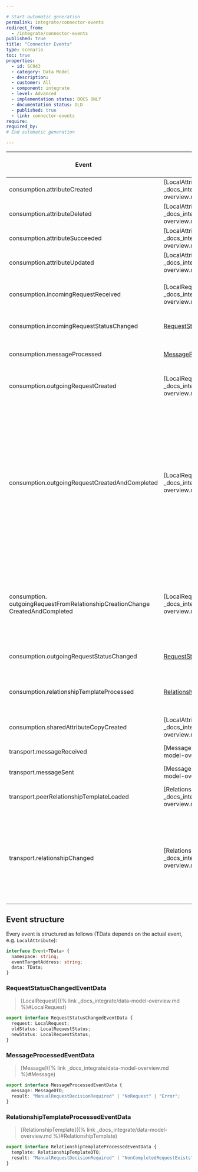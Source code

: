 ```yaml
---

# Start automatic generation
permalink: integrate/connector-events
redirect_from:
  - /integrate/connector-events
published: true
title: "Connector Events"
type: scenario
toc: true
properties:
  - id: SC043
  - category: Data Model
  - description:
  - customer: All
  - component: integrate
  - level: Advanced
  - implementation status: DOCS ONLY
  - documentation status: OLD
  - published: true
  - link: connector-events
require:
required_by:
# End automatic generation

---
```


| Event                                                                                | Data                                                                                           | Description (This event is triggered when ...)                                                                                                                                                                                                                                                                                                                                                                              |
| ------------------------------------------------------------------------------------ | ---------------------------------------------------------------------------------------------- | --------------------------------------------------------------------------------------------------------------------------------------------------------------------------------------------------------------------------------------------------------------------------------------------------------------------------------------------------------------------------------------------------------------------------- |
| consumption.attributeCreated                                                         | [LocalAttribute]({% link _docs_integrate/data-model-overview.md %}#LocalAttribute)             | ... an Attribute was created manually or through a Request.                                                                                                                                                                                                                                                                                                                                                                 |
| consumption.attributeDeleted                                                         | [LocalAttribute]({% link _docs_integrate/data-model-overview.md %}#LocalAttribute)             | ... an Attribute was deleted manually or through a Request.                                                                                                                                                                                                                                                                                                                                                                 |
| consumption.attributeSucceeded                                                       | [LocalAttribute]({% link _docs_integrate/data-model-overview.md %}#LocalAttribute)             | ... an Attribute was succeeded manually or through a Request.                                                                                                                                                                                                                                                                                                                                                               |
| consumption.attributeUpdated                                                         | [LocalAttribute]({% link _docs_integrate/data-model-overview.md %}#LocalAttribute)             | ... an Attribute was updated manually or through a Request.                                                                                                                                                                                                                                                                                                                                                                 |
| consumption.incomingRequestReceived                                                  | [LocalRequest]({% link _docs_integrate/data-model-overview.md %}#LocalRequest)                 | ... an incoming Request was received either by loading a Relationship Template or by receiving a Message                                                                                                                                                                                                                                                                                                                    |
| consumption.incomingRequestStatusChanged                                             | [RequestStatusChangedEventData](#requeststatuschangedeventdata)                                | ... the status of an incoming Request has changed.                                                                                                                                                                                                                                                                                                                                                                          |
| consumption.messageProcessed                                                         | [MessageProcessedEventData](#messageprocessedeventdata)                                        | ... a Message was processed by Modules like the `RequestModule` or `DeciderModule`.                                                                                                                                                                                                                                                                                                                                         |
| consumption.outgoingRequestCreated                                                   | [LocalRequest]({% link _docs_integrate/data-model-overview.md %}#LocalRequest)                 | ... any outgoing Request was created by the Connector API or Connector Module.                                                                                                                                                                                                                                                                                                                                              |
| consumption.outgoingRequestCreatedAndCompleted                                       | [LocalRequest]({% link _docs_integrate/data-model-overview.md %}#LocalRequest)                 | ... any outgoing Request was transferred via a template.<br>This event could either be triggered:<br> • by an incoming relationship creation change using the `onNewRelationship` property within the RelationshipTemplate<br>Content<br> • by an incoming message using the `onExistingRelationship` property within the RelationshipTemplate<br>Content, if the user already has a relationship with the template creator |
| consumption.<br>outgoingRequestFromRelationshipCreationChange<br>CreatedAndCompleted | [LocalRequest]({% link _docs_integrate/data-model-overview.md %}#LocalRequest)                 | ... a `consumption.`<br>`outgoingRequest`<br>`CreatedAndCompleted` event is fired and it was fired due to a RelationshipCreation Change. This convenience event is especially useful to act on incoming RelationshipRequests.                                                                                                                                                                                               |
| consumption.outgoingRequestStatusChanged                                             | [RequestStatusChangedEventData](#requeststatuschangedeventdata)                                | ... the status of an outgoing Request has changed.                                                                                                                                                                                                                                                                                                                                                                          |
| consumption.relationshipTemplateProcessed                                            | [RelationshipTemplateProcessedEventData](#relationshiptemplateprocessedeventdata)              | ... a RelationshipTemplate was processed by Modules like the `RequestModule` or `DeciderModule`.                                                                                                                                                                                                                                                                                                                            |
| consumption.sharedAttributeCopyCreated                                               | [LocalAttribute]({% link _docs_integrate/data-model-overview.md %}#LocalAttribute)             | ... an Attribute is copied for sharing with another identity.                                                                                                                                                                                                                                                                                                                                                               |
| transport.messageReceived                                                            | [Message]({% link _docs_integrate/data-model-overview.md %}#Message)                           | ... a Message is received during synchronization.                                                                                                                                                                                                                                                                                                                                                                           |
| transport.messageSent                                                                | [Message]({% link _docs_integrate/data-model-overview.md %}#Message)                           | ... a Message was sent.                                                                                                                                                                                                                                                                                                                                                                                                     |
| transport.peerRelationshipTemplateLoaded                                             | [RelationshipTemplate]({% link _docs_integrate/data-model-overview.md %}#RelationshipTemplate) | ... a Relationship Template was loaded that belongs to another identity.                                                                                                                                                                                                                                                                                                                                                    |
| transport.relationshipChanged                                                        | [Relationship]({% link _docs_integrate/data-model-overview.md %}#Relationship)                 | ... a Relationship has changed. This can be due to one of the following cases:<br> • you create a Relationship<br> • you accept, reject or revoke a Relationship Change<br> • a Relationship Change is received during synchronization                                                                                                                                                                                      |

## Event structure

Every event is structured as follows (TData depends on the actual event, e.g. `LocalAttribute`):

```ts
interface Event<TData> {
  namespace: string;
  eventTargetAddress: string;
  data: TData;
}
```

### RequestStatusChangedEventData

> [LocalRequest]({% link _docs_integrate/data-model-overview.md %}#LocalRequest)

```ts
export interface RequestStatusChangedEventData {
  request: LocalRequest;
  oldStatus: LocalRequestStatus;
  newStatus: LocalRequestStatus;
}
```

### MessageProcessedEventData

> [Message]({% link _docs_integrate/data-model-overview.md %}#Message)

```ts
export interface MessageProcessedEventData {
  message: MessageDTO;
  result: "ManualRequestDecisionRequired" | "NoRequest" | "Error";
}
```

### RelationshipTemplateProcessedEventData

> [RelationshipTemplate]({% link _docs_integrate/data-model-overview.md %}#RelationshipTemplate)

```ts
export interface RelationshipTemplateProcessedEventData {
  template: RelationshipTemplateDTO;
  result: "ManualRequestDecisionRequired" | "NonCompletedRequestExists" | "RelationshipExists" | "NoRequest" | "Error";
}
```
